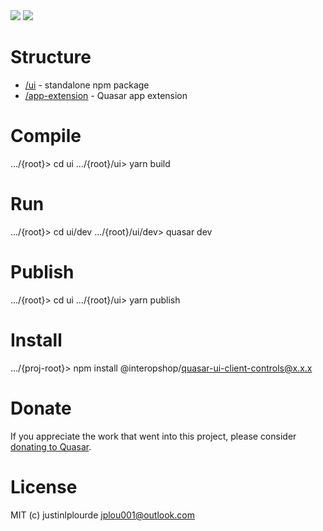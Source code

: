 <img src="https://img.shields.io/npm/v/quasar-ui-client-controls.svg?label=quasar-ui-client-controls">
<img src="https://img.shields.io/npm/v/quasar-app-extension-client-controls.svg?label=quasar-app-extension-client-controls">

# Structure
* [/ui](ui) - standalone npm package
* [/app-extension](app-extension) - Quasar app extension

# Compile
.../{root}> cd ui
.../{root}/ui> yarn build

# Run
.../{root}> cd ui/dev
.../{root}/ui/dev> quasar dev 

# Publish
.../{root}> cd ui
.../{root}/ui> yarn publish

# Install
.../{proj-root}> npm install @interopshop/quasar-ui-client-controls@x.x.x

# Donate
If you appreciate the work that went into this project, please consider [donating to Quasar](https://donate.quasar.dev).

# License
MIT (c) justinlplourde <jplou001@outlook.com>